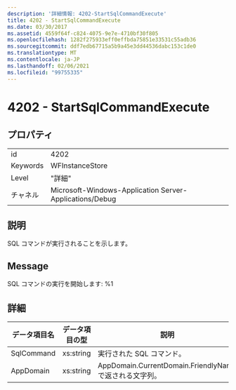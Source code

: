 ```yaml
---
description: '詳細情報: 4202-StartSqlCommandExecute'
title: 4202 - StartSqlCommandExecute
ms.date: 03/30/2017
ms.assetid: 4559f64f-c824-4075-9e7e-4710bf30f805
ms.openlocfilehash: 1282f275933eff0effbda75851e33531c55adb36
ms.sourcegitcommit: ddf7edb67715a5b9a45e3dd44536dabc153c1de0
ms.translationtype: MT
ms.contentlocale: ja-JP
ms.lasthandoff: 02/06/2021
ms.locfileid: "99755335"
---
```

# <a name="4202---startsqlcommandexecute"></a>4202 - StartSqlCommandExecute

## <a name="properties"></a>プロパティ  
  
|||  
|-|-|  
|id|4202|  
|Keywords|WFInstanceStore|  
|Level|"詳細"|  
|チャネル|Microsoft-Windows-Application Server-Applications/Debug|  
  
## <a name="description"></a>説明  

 SQL コマンドが実行されることを示します。  
  
## <a name="message"></a>Message  

 SQL コマンドの実行を開始します: %1  
  
## <a name="details"></a>詳細  
  
|データ項目名|データ項目の型|説明|  
|--------------------|--------------------|-----------------|  
|SqlCommand|xs:string|実行された SQL コマンド。|  
|AppDomain|xs:string|AppDomain.CurrentDomain.FriendlyName で返される文字列。|
